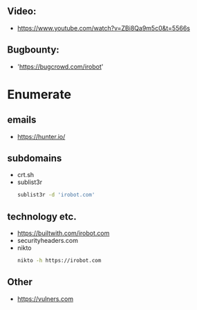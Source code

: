 ## Video:
  - https://www.youtube.com/watch?v=ZBi8Qa9m5c0&t=5566s
  
## Bugbounty:
- 'https://bugcrowd.com/irobot'

# Enumerate 
## emails
- https://hunter.io/
## subdomains
- crt.sh
- sublist3r
  ```bash
  sublist3r -d 'irobot.com'
  ```

## technology etc. 
- https://builtwith.com/irobot.com
- securityheaders.com
- nikto
  ```bash
  nikto -h https://irobot.com
  ```

## Other
- https://vulners.com
